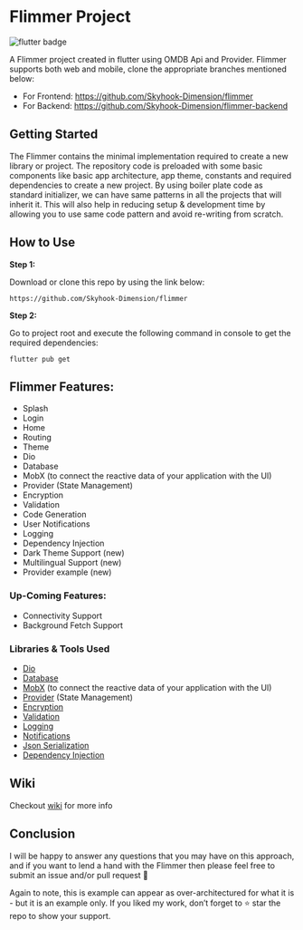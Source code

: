 # Flimmer Project     

![flutter badge](	https://img.shields.io/badge/Flutter-02569B?style=for-the-badge&logo=flutter&logoColor=white)

A Flimmer project created in flutter using OMDB Api and Provider. Flimmer supports both web and mobile, clone the appropriate branches mentioned below:

* For Frontend: https://github.com/Skyhook-Dimension/flimmer
* For Backend: https://github.com/Skyhook-Dimension/flimmer-backend


## Getting Started

The Flimmer contains the minimal implementation required to create a new library or project. The repository code is preloaded with some basic components like basic app architecture, app theme, constants and required dependencies to create a new project. By using boiler plate code as standard initializer, we can have same patterns in all the projects that will inherit it. This will also help in reducing setup & development time by allowing you to use same code pattern and avoid re-writing from scratch.

## How to Use 

**Step 1:**

Download or clone this repo by using the link below:

```
https://github.com/Skyhook-Dimension/flimmer
```

**Step 2:**

Go to project root and execute the following command in console to get the required dependencies: 

```
flutter pub get 
```



## Flimmer Features:

* Splash
* Login
* Home
* Routing
* Theme
* Dio
* Database
* MobX (to connect the reactive data of your application with the UI)
* Provider (State Management)
* Encryption
* Validation
* Code Generation
* User Notifications
* Logging
* Dependency Injection
* Dark Theme Support (new)
* Multilingual Support (new)
* Provider example (new)

### Up-Coming Features:

* Connectivity Support
* Background Fetch Support

### Libraries & Tools Used

* [Dio](https://github.com/flutterchina/dio)
* [Database](https://github.com/tekartik/sembast.dart)
* [MobX](https://github.com/mobxjs/mobx.dart) (to connect the reactive data of your application with the UI)
* [Provider](https://github.com/rrousselGit/provider) (State Management)
* [Encryption](https://github.com/xxtea/xxtea-dart)
* [Validation](https://github.com/dart-league/validators)
* [Logging](https://github.com/zubairehman/Flogs)
* [Notifications](https://github.com/AndreHaueisen/flushbar)
* [Json Serialization](https://github.com/dart-lang/json_serializable)
* [Dependency Injection](https://github.com/google/inject.dart)


## Wiki

Checkout [wiki](https://github.com/zubairehman/flutter-Flimmer-project/wiki) for more info

## Conclusion

I will be happy to answer any questions that you may have on this approach, and if you want to lend a hand with the Flimmer then please feel free to submit an issue and/or pull request 🙂

Again to note, this is example can appear as over-architectured for what it is - but it is an example only. If you liked my work, don’t forget to ⭐ star the repo to show your support.

